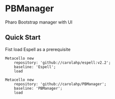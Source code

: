 # PBManager
Pharo Bootstrap manager with UI

## Quick Start

Fist load Espell as a prerequisite

```Smalltalk
Metacello new 
	repository: 'github://carolahp/espell:v2.2';
	baseline: 'Espell';
	load 
```


```Smalltalk
Metacello new 
	repository: 'github://carolahp/PBManager';
	baseline: 'PBManager';
	load 	
```
